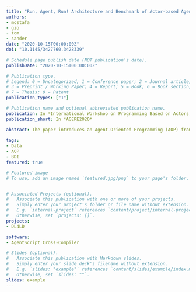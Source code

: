 ```yaml
---
title: "Run, Agent, Run! Architecture and Benchmark of Actor-based Agents"
authors:
- mostafa
- gio
- tom
- sander
date: "2020-10-15T00:00:00Z"
doi: "10.1145/3427760.3428339"

# Schedule page publish date (NOT publication's date).
publishDate: "2020-10-15T00:00:00Z"

# Publication type.
# Legend: 0 = Uncategorized; 1 = Conference paper; 2 = Journal article;
# 3 = Preprint / Working Paper; 4 = Report; 5 = Book; 6 = Book section;
# 7 = Thesis; 8 = Patent
publication_types: ["1"]

# Publication name and optional abbreviated publication name.
publication: In *International Workshop on Programming Based on Actors, Agents, and Decentralized Control*
publication_short: In *AGERE2020*

abstract: The paper introduces an Agent-Oriented Programming (AOP) framework based on the Belief-Desire-Intention (BDI) model of agency. The novelty of this framework is in relying on the Actor model, instantiating each intentional agent as an autonomous micro-system run by actors. The working hypothesis behind this choice is that defining the agents via actors results in a more fine-grained modular architecture and that the execution of agent-oriented programs is enhanced (in scalability as well as in performance) by relying on robust implementations of Actor models such as Akka. The framework is benchmarked and analyzed quantitatively and qualitatively against three other AOP frameworks; Jason, ASTRA and Sarl.
         
tags:
- Data
- AOP
- BDI
featured: true

# Featured image
# To use, add an image named `featured.jpg/png` to your page's folder. 


# Associated Projects (optional).
#   Associate this publication with one or more of your projects.
#   Simply enter your project's folder or file name without extension.
#   E.g. `internal-project` references `content/project/internal-project/index.md`.
#   Otherwise, set `projects: []`.
projects:
- DL4LD

software:
- AgentScript Cross-Compiler

# Slides (optional).
#   Associate this publication with Markdown slides.
#   Simply enter your slide deck's filename without extension.
#   E.g. `slides: "example"` references `content/slides/example/index.md`.
#   Otherwise, set `slides: ""`.
slides: example
---
```


